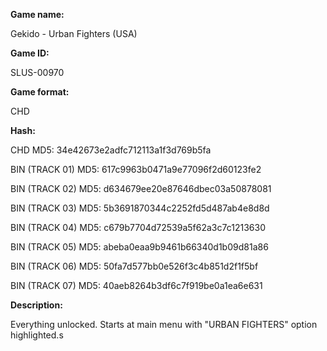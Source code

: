 **Game name:**

Gekido - Urban Fighters (USA)

**Game ID:**

SLUS-00970

**Game format:**

CHD

**Hash:**

CHD MD5: 34e42673e2adfc712113a1f3d769b5fa

BIN (TRACK 01) MD5: 617c9963b0471a9e77096f2d60123fe2

BIN (TRACK 02) MD5: d634679ee20e87646dbec03a50878081

BIN (TRACK 03) MD5: 5b3691870344c2252fd5d487ab4e8d8d

BIN (TRACK 04) MD5: c679b7704d72539a5f62a3c7c1213630

BIN (TRACK 05) MD5: abeba0eaa9b9461b66340d1b09d81a86

BIN (TRACK 06) MD5: 50fa7d577bb0e526f3c4b851d2f1f5bf

BIN (TRACK 07) MD5: 40aeb8264b3df6c7f919be0a1ea6e631

**Description:**

Everything unlocked. Starts at main menu with "URBAN FIGHTERS" option highlighted.s